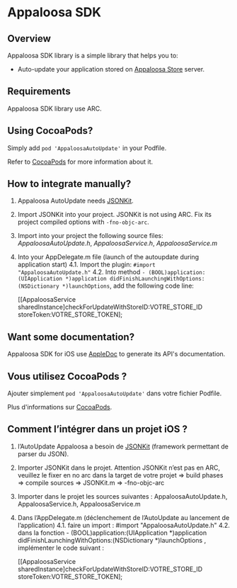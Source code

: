 Appaloosa SDK
=============

Overview
--------

Appaloosa SDK library is a simple library that helps you to:
 * Auto-update your application stored on [Appaloosa Store](http://www.appaloosa-store.com/) server.

Requirements
------------

Appaloosa SDK library use ARC.

Using CocoaPods?
----------------

Simply add `pod 'AppaloosaAutoUpdate'` in your Podfile.

Refer to [CocoaPods](https://github.com/CocoaPods/CocoaPods) for more information about it.

How to integrate manually?
--------------------------

 1. Appaloosa AutoUpdate needs [JSONKit](https://github.com/johnezang/JSONKit).
 2. Import JSONKit into your project. JSONKit is not using ARC. Fix its project compiled options with `-fno-objc-arc`.
 3. Import into your project the following source files: *AppaloosaAutoUpdate.h*, *AppaloosaService.h*, *AppaloosaService.m*
 4. Into your AppDelegate.m file (launch of the autoupdate during application start)
    4.1. Import the plugin: `#import "AppaloosaAutoUpdate.h"`
    4.2. Into method `- (BOOL)application:(UIApplication *)application didFinishLaunchingWithOptions:(NSDictionary *)launchOptions`, add the following code line:
   
    [[AppaloosaService sharedInstance]checkForUpdateWithStoreID:VOTRE_STORE_ID storeToken:VOTRE_STORE_TOKEN];

Want some documentation?
------------------------

Appaloosa SDK for iOS use [AppleDoc](https://github.com/tomaz/appledoc) to generate its API's documentation.

Vous utilisez CocoaPods ?
-------------------------

Ajouter simplement `pod 'AppaloosaAutoUpdate'` dans votre fichier Podfile.

Plus d'informations sur [CocoaPods](https://github.com/CocoaPods/CocoaPods).

Comment l’intégrer dans un projet iOS ?
---------------------------------------

 1. l’AutoUpdate Appaloosa a besoin de [JSONKit](https://github.com/johnezang/JSONKit) (framework permettant de parser du JSON).
 2. Importer JSONKit dans le projet. Attention JSONKit n’est pas en ARC, veuillez le fixer en no arc dans la target de votre projet => build phases => compile sources => JSONKit.m => -fno-objc-arc
 3. Importer dans le projet les sources suivantes : AppaloosaAutoUpdate.h, AppaloosaService.h, AppaloosaService.m
 4. Dans l’AppDelegate.m (déclenchement de l’AutoUpdate au lancement de l’application)
    4.1. faire un import : #import "AppaloosaAutoUpdate.h"
    4.2. dans la fonction - (BOOL)application:(UIApplication *)application didFinishLaunchingWithOptions:(NSDictionary *)launchOptions , implémenter le code suivant : 
   
    [[AppaloosaService sharedInstance]checkForUpdateWithStoreID:VOTRE_STORE_ID     storeToken:VOTRE_STORE_TOKEN];

